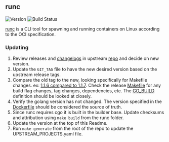 ## **runc**
![Version](https://img.shields.io/badge/version-v1.1.10-blue)
![Build Status](https://codebuild.us-west-2.amazonaws.com/badges?uuid=eyJlbmNyeXB0ZWREYXRhIjoiQ3dHSU45Mnd3bGhzMCtlbGliWXFNcXIxbGx0VDAxVmZqaGtSQ0hXMFN2Rm1DWkNuMG5ibi9GTVRSOFVQK0ZZZW9sUEU4MGJwTzYyVUxEU0lBUG1zVlk4PSIsIml2UGFyYW1ldGVyU3BlYyI6Im5Td1JrV0NEOEh1akJWSXQiLCJtYXRlcmlhbFNldFNlcmlhbCI6MX0%3D&branch=main)

[runc](https://github.com/opencontainers/runc) is a CLI tool for spawning and running containers on Linux according to the OCI specification.

### Updating

1. Review releases and [changelogs](https://github.com/opencontainers/runc/releases) in upstream 
[repo](https://github.com/opencontainers/runc) and decide on new version. 
1. Update the `GIT_TAG` file to have the new desired version based on the upstream release tags.
1. Compare the old tag to the new, looking specifically for Makefile changes. 
ex: [1.1.6 compared to 1.1.7](https://github.com/opencontainers/runc/compare/v1.1.6...v1.1.10). Check the release [Makefile](https://github.com/opencontainers/runc/blob/main/Makefile)
for any build flag changes, tag changes, dependencies, etc.  The [GO_BUILD](https://github.com/opencontainers/runc/blob/main/Makefile#L27) definition should be looked at closely.
1. Verify the golang version has not changed. The version specified in the [Dockerfile](https://github.com/opencontainers/runc/blob/main/Dockerfile#L1)
should be considered the source of truth.
1. Since runc requires cgo it is built in the builder base. Update checksums and attribution using `make build` from the runc folder.
1. Update the version at the top of this Readme.
1. Run `make generate` from the root of the repo to update the UPSTREAM_PROJECTS.yaml file.
